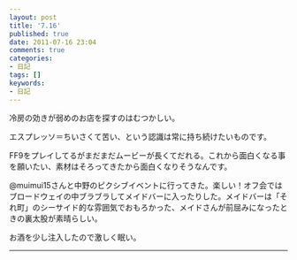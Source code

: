 ```yaml
---
layout: post
title: '7.16'
published: true
date: 2011-07-16 23:04
comments: true
categories:
- 日記
tags: []
keywords:
- 日記
---
```

冷房の効きが弱めのお店を探すのはむつかしい。

エスプレッソ＝ちいさくて苦い、という認識は常に持ち続けたいものです。

FF9をプレイしてるがまだまだムービーが長くてだれる。これから面白くなる事を願いたい、素材はそろってきたから面白くなりそうなんです。

@muimui15さんと中野のピクシブイベントに行ってきた。楽しい！オフ会ではブロードウェイの中ブラブラしてメイドバーに入ったりした。メイドバーは「それ町」のシーサイド的な雰囲気でおもろかった、メイドさんが前屈みになったときの裏太股が素晴らしい。

お酒を少し注入したので激しく眠い。

---


